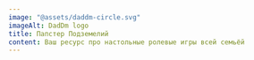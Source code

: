 ```yaml
---
image: "@assets/daddm-circle.svg"
imageAlt: DadDm logo
title: Папстер Подземелий
content: Ваш ресурс про настольные ролевые игры всей семьёй
---
```


<!-- button: -->
<!--   label: See the Code -->
<!--   link: https://github.com/astrogon/astrogon -->
